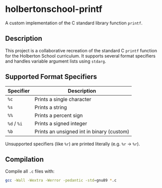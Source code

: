 # holbertonschool-printf

A custom implementation of the C standard library function `printf`.

## Description

This project is a collaborative recreation of the standard C `printf` function for the Holberton School curriculum. It supports several format specifiers and handles variable argument lists using `stdarg`.

## Supported Format Specifiers

| Specifier    | Description                                 |
|--------------|---------------------------------------------|
| `%c`         | Prints a single character                   |
| `%s`         | Prints a string                              |
| `%%`         | Prints a percent sign                        |
| `%d` / `%i`   | Prints a signed integer                     |
| `%b`         | Prints an unsigned int in binary (custom)    |

Unsupported specifiers (like `%r`) are printed literally (e.g. `%r` → `%r`).

## Compilation

Compile all `.c` files with:

```bash
gcc -Wall -Wextra -Werror -pedantic -std=gnu89 *.c

